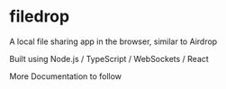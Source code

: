 # filedrop

A local file sharing app in the browser, similar to Airdrop

Built using  Node.js / TypeScript / WebSockets / React

More Documentation to follow
